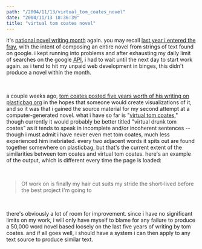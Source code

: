 ```yaml
---
path: "/2004/11/13/virtual_tom_coates_novel" 
date: "2004/11/13 18:36:39" 
title: "virtual tom coates novel" 
---
```

<p>it's <a href="http://www.nanowrimo.org/">national novel writing month</a> again. you may recall <a href="http://weblog.randomchaos.com/index.php?date=2003-10-31&amp;title=my+first+novel">last year i entered the fray</a>, with the intent of composing an entire novel from strings of text found on google. i kept running into problems and after exhausting my daily limit of searches on the google <abbr title="application programming interface">API</abbr>, i had to wait until the next day to start work again. as i tend to hit my unpaid web development in binges, this didn't produce a novel within the month.</p><br><p>a couple weeks ago, <a href="http://www.plasticbag.org/archives/2004/10/five_years_of_weblog_data_to_rip_apart_as_you_please.shtml">tom coates posted five years worth of his writing on plasticbag.org</a> in the hopes that someone would create visualizations of it, and so it was that i gained the source material for my second attempt at a computer-generated novel. what i have so far is "<a href="http://www.randomchaos.com/language/virtual_tom_coates.php">virtual tom coates</a>," though currently it would probably be better titled "virtual drunk tom coates" as it tends to speak in incomplete and/or incoherent sentences -- though i must admit i have never even met tom coates, much less experienced him inebriated. every two adjacent words it spits out are found together somewhere on plasticbag, but that's the current extent of the similarities between tom coates and virtual tom coates. here's an example of the output, which is different every time the page is loaded:</p><br><blockquote>Of work on is finally my hair cut suits my stride the short-lived before the best project I'm going to</blockquote><br><p>there's obviously a lot of room for improvement. since i have no significant limits on my work, i will only have myself to blame for any failure to produce a 50,000 word novel based loosely on the last five years of writing by tom coates. and if all goes well, i should have a system i can then apply to any text source to produce similar text.</p>